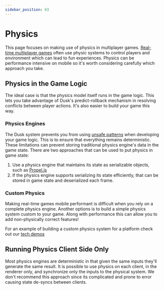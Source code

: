 ```yaml
---
sidebar_position: 63
---
```


# Physics

This page focuses on making use of physics in multiplayer games. [Real-time multiplayer games](real-time-games.md) often use physic systems to control players and environment which can lead to fun experiences. Physics can be performance intensive on mobile so it's worth considering carefully which approach you take. 

## Physics in the Game Logic

The ideal case is that the physics model itself runs in the game logic. This lets you take advantage of Dusk's predict-rollback mechanism in resolving conflicts between player actions. It's also easier to build your game this way.

### Physics Engines

The Dusk system prevents you from using [unsafe patterns](../server-side-logic.md) when developing your game logic. This is to ensure that everything remains deterministic. These 
limitations can prevent storing traditional physics engine's data in the game state. There are two approaches that can be used to put physics in game state:

1. Use a physics engine that maintains its state as serializable objects, such as [Propel.js](https://github.com/kevglass/propel-js/)
1. If the physics engine supports serializing its state efficiently, that can be stored in game state and deserialized each frame.

### Custom Physics

Making real-time games mobile performant is difficult when you rely on a complete physics engine. Another options is to build a simple physics system custom to your game. Along with performance this can allow you to add non-physically correct features! 

For an example of building a custom physics system for a platform check out our [tech demos](../examples/tech-demos)

## Running Physics Client Side Only

Most physics engines are deterministic in that given the same inputs they'll generate the same result. It is possible to use physics on each client, in the renderer only, and synchronize only the inputs to the physical system. We don't recommend this approach since its complicated and prone to error causing state de-syncs between clients. 